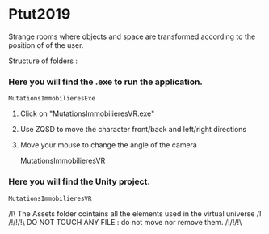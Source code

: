 # Ptut2019
Strange rooms where objects and space are transformed according to the position of of the user.

Structure of folders :


### Here you will find the .exe to run the application.

    MutationsImmobilieresExe
   
1. Click on "MutationsImmobilieresVR.exe"
2. Use ZQSD to move the character front/back and left/right directions
3. Move your mouse to change the angle of the camera

    MutationsImmobilieresVR
### Here you will find the Unity project.

    MutationsImmobilieresVR
    
/!\ The Assets folder cointains all the elements used in the virtual universe /!\
/!\/!\/!\  DO NOT TOUCH ANY FILE : do not move nor remove them. /!\/!\/!\
